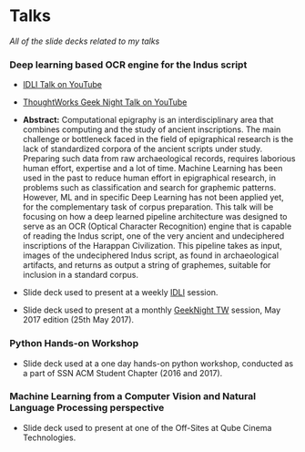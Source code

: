 # Talks

_All of the slide decks related to my talks_

### Deep learning based OCR engine for the Indus script

- [IDLI Talk on YouTube](https://www.youtube.com/watch?v=qPF1oR9yMNY)
- [ThoughtWorks Geek Night Talk on YouTube](https://www.youtube.com/watch?v=g7v4QaCD-UQ)
- **Abstract:** Computational epigraphy is an interdisciplinary area that combines computing and the study of ancient inscriptions. The main challenge or bottleneck faced in the field of epigraphical research is the lack of standardized corpora of the ancient scripts under study. Preparing such data from raw archaeological records, requires laborious human effort, expertise and a lot of time. Machine Learning has been used in the past to reduce human effort in epigraphical research, in problems such as classification and search for graphemic patterns. However, ML and in specific Deep Learning has not been applied yet, for the complementary task of corpus preparation. This talk will be focusing on how a deep learned pipeline architecture was designed to serve as an OCR (Optical Character Recognition) engine that is capable of reading the Indus script, one of the very ancient and undeciphered inscriptions of the Harappan Civilization. This pipeline takes as input, images of the undeciphered Indus script, as found in archaeological artifacts, and returns as output a string of graphemes, suitable for inclusion in a standard corpus.

- Slide deck used to present at a weekly [IDLI](https://www.facebook.com/groups/idliai/) session.
- Slide deck used to present at a monthly [GeekNight TW](https://twchennai.github.io/geeknight/) session, May 2017 edition (25th May 2017).

### Python Hands-on Workshop

- Slide deck used at a one day hands-on python workshop, conducted as a part of SSN ACM Student Chapter (2016 and 2017).

### Machine Learning from a Computer Vision and Natural Language Processing perspective

- Slide deck used to present at one of the Off-Sites at Qube Cinema Technologies.
